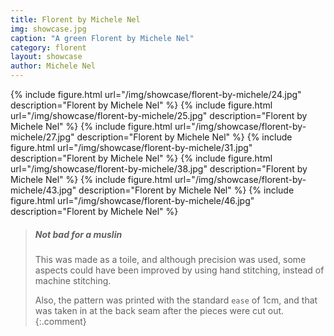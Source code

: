 ```yaml
---
title: Florent by Michele Nel
img: showcase.jpg
caption: "A green Florent by Michele Nel"
category: florent
layout: showcase
author: Michele Nel
---
```

{% include figure.html url="/img/showcase/florent-by-michele/24.jpg" description="Florent by Michele Nel" %}
{% include figure.html url="/img/showcase/florent-by-michele/25.jpg" description="Florent by Michele Nel" %}
{% include figure.html url="/img/showcase/florent-by-michele/27.jpg" description="Florent by Michele Nel" %}
{% include figure.html url="/img/showcase/florent-by-michele/31.jpg" description="Florent by Michele Nel" %}
{% include figure.html url="/img/showcase/florent-by-michele/38.jpg" description="Florent by Michele Nel" %}
{% include figure.html url="/img/showcase/florent-by-michele/43.jpg" description="Florent by Michele Nel" %}
{% include figure.html url="/img/showcase/florent-by-michele/46.jpg" description="Florent by Michele Nel" %}

> ##### Not bad for a muslin
> This was made as a toile, and although precision was used, some aspects could
> have been improved by using hand stitching, instead of machine stitching.
>
> Also, the pattern was printed with the standard `ease` of 1cm, and that 
> was taken in at the back seam after the pieces were cut out.
{:.comment}

